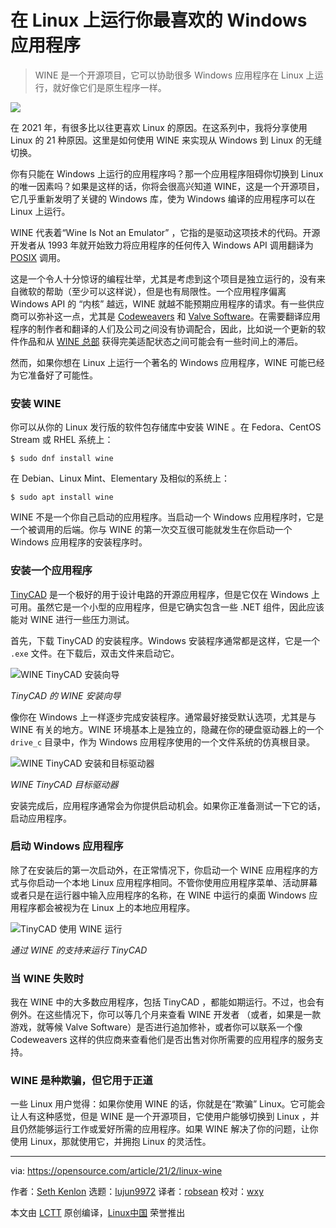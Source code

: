 [#]: collector: (lujun9972)
[#]: translator: (robsean)
[#]: reviewer: (wxy)
[#]: publisher: ( )
[#]: url: ( )
[#]: subject: (Run your favorite Windows applications on Linux)
[#]: via: (https://opensource.com/article/21/2/linux-wine)
[#]: author: (Seth Kenlon https://opensource.com/users/seth)

在 Linux 上运行你最喜欢的 Windows 应用程序
======

> WINE 是一个开源项目，它可以协助很多 Windows 应用程序在 Linux 上运行，就好像它们是原生程序一样。

![](https://img.linux.net.cn/data/attachment/album/202103/07/231159kwsn2snlilwbs9ns.jpg)

在 2021 年，有很多比以往更喜欢 Linux 的原因。在这系列中，我将分享使用 Linux 的 21 种原因。这里是如何使用 WINE 来实现从 Windows 到 Linux 的无缝切换。

你有只能在 Windows 上运行的应用程序吗？那一个应用程序阻碍你切换到 Linux 的唯一因素吗？如果是这样的话，你将会很高兴知道 WINE，这是一个开源项目，它几乎重新发明了关键的 Windows 库，使为 Windows 编译的应用程序可以在 Linux 上运行。

WINE 代表着“Wine Is Not an Emulator” ，它指的是驱动这项技术的代码。开源开发者从 1993 年就开始致力将应用程序的任何传入 Windows API 调用翻译为 [POSIX][2] 调用。

这是一个令人十分惊讶的编程壮举，尤其是考虑到这个项目是独立运行的，没有来自微软的帮助（至少可以这样说），但是也有局限性。一个应用程序偏离 Windows API 的 “内核” 越远，WINE 就越不能预期应用程序的请求。有一些供应商可以弥补这一点，尤其是 [Codeweavers][3] 和 [Valve Software][4]。在需要翻译应用程序的制作者和翻译的人们及公司之间没有协调配合，因此，比如说一个更新的软件作品和从 [WINE 总部][5] 获得完美适配状态之间可能会有一些时间上的滞后。

然而，如果你想在 Linux 上运行一个著名的 Windows 应用程序，WINE 可能已经为它准备好了可能性。

### 安装 WINE

你可以从你的 Linux 发行版的软件包存储库中安装 WINE 。在 Fedora、CentOS Stream 或 RHEL 系统上：

```
$ sudo dnf install wine
```

在 Debian、Linux Mint、Elementary 及相似的系统上：

```
$ sudo apt install wine
```

WINE 不是一个你自己启动的应用程序。当启动一个 Windows 应用程序时，它是一个被调用的后端。你与 WINE 的第一次交互很可能就发生在你启动一个 Windows 应用程序的安装程序时。

### 安装一个应用程序

[TinyCAD][6] 是一个极好的用于设计电路的开源应用程序，但是它仅在 Windows 上可用。虽然它是一个小型的应用程序，但是它确实包含一些 .NET 组件，因此应该能对 WINE 进行一些压力测试。

首先，下载 TinyCAD 的安装程序。Windows 安装程序通常都是这样，它是一个 `.exe` 文件。在下载后，双击文件来启动它。

![WINE TinyCAD 安装向导][7]

*TinyCAD 的 WINE 安装向导*

像你在 Windows 上一样逐步完成安装程序。通常最好接受默认选项，尤其是与 WINE 有关的地方。WINE 环境基本上是独立的，隐藏在你的硬盘驱动器上的一个 `drive_c` 目录中，作为 Windows 应用程序使用的一个文件系统的仿真根目录。

![WINE TinyCAD 安装和目标驱动器][8]

*WINE TinyCAD 目标驱动器*

安装完成后，应用程序通常会为你提供启动机会。如果你正准备测试一下它的话，启动应用程序。

### 启动 Windows 应用程序

除了在安装后的第一次启动外，在正常情况下，你启动一个 WINE 应用程序的方式与你启动一个本地 Linux 应用程序相同。不管你使用应用程序菜单、活动屏幕或者只是在运行器中输入应用程序的名称，在 WINE 中运行的桌面 Windows 应用程序都会被视为在 Linux 上的本地应用程序。

![TinyCAD 使用 WINE 运行][9]

*通过 WINE 的支持来运行 TinyCAD*

### 当 WINE 失败时

我在 WINE 中的大多数应用程序，包括 TinyCAD ，都能如期运行。不过，也会有例外。在这些情况下，你可以等几个月来查看 WINE 开发者 （或者，如果是一款游戏，就等候 Valve Software）是否进行追加修补，或者你可以联系一个像 Codeweavers 这样的供应商来查看他们是否出售对你所需要的应用程序的服务支持。

### WINE 是种欺骗，但它用于正道

一些 Linux 用户觉得：如果你使用 WINE 的话，你就是在“欺骗” Linux。它可能会让人有这种感觉，但是 WINE 是一个开源项目，它使用户能够切换到 Linux ，并且仍然能够运行工作或爱好所需的应用程序。如果 WINE 解决了你的问题，让你使用 Linux，那就使用它，并拥抱 Linux 的灵活性。

--------------------------------------------------------------------------------

via: https://opensource.com/article/21/2/linux-wine

作者：[Seth Kenlon][a]
选题：[lujun9972][b]
译者：[robsean](https://github.com/robsean)
校对：[wxy](https://github.com/wxy)

本文由 [LCTT](https://github.com/LCTT/TranslateProject) 原创编译，[Linux中国](https://linux.cn/) 荣誉推出

[a]: https://opensource.com/users/seth
[b]: https://github.com/lujun9972
[1]: https://opensource.com/sites/default/files/styles/image-full-size/public/lead-images/browser_screen_windows_files.png?itok=kLTeQUbY (Computer screen with files or windows open)
[2]: https://opensource.com/article/19/7/what-posix-richard-stallman-explains
[3]: https://www.codeweavers.com/crossover
[4]: https://github.com/ValveSoftware/Proton
[5]: http://winehq.org
[6]: https://sourceforge.net/projects/tinycad/
[7]: https://opensource.com/sites/default/files/wine-tinycad-install.jpg
[8]: https://opensource.com/sites/default/files/wine-tinycad-drive_0.jpg
[9]: https://opensource.com/sites/default/files/wine-tinycad-running.jpg
